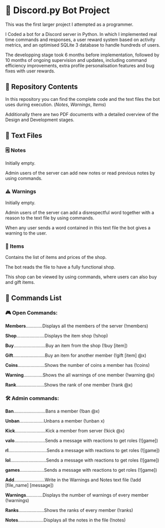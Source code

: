 # 🤖 Discord.py Bot Project

This was the first larger project I attempted as a programmer.

I Coded a bot for a Discord server in Python. In which I implemented real time commands and responses, a user reward system based on activity metrics, and an optimised SQLite 3 database to handle hundreds of users.

The developping stage took 6 months before implementation, followed by 10 months of ongoing supervision and updates, including command efficiency improvements, extra profile personalisation features and bug fixes with user rewards.

## 📁 Repository Contents

In this repository you can find the complete code and the text files the bot uses during execution. (*Notes*, *Warnings*, *Items*)

Additionally there are two PDF documents with a detailed overview of the Design and Development stages.

## 📝 Text Files
### 🗒️ Notes 
Initially empty.

Admin users of the server can add new notes or read previous notes by using commands.

### ⚠️ Warnings
Initially empty.

Admin users of the server can add a disrespectful word together with a reason to the text file by using commands.

When any user sends a word contained in this text file the bot gives a warning to the user.

### 🛒 Items
Contains the list of items and prices of the shop.

The bot reads the file to have a fully functional shop.

This shop can be viewed by using commands, where users can also buy and gift items.

## 🧾 Commands List
### 🎮 Open Commands:

**Members**.............Displays all the members of the server (!members)

**Shop**......................Displays the item shop (!shop)

**Buy**.........................Buy an item from the shop (!buy [item])

**Gift**.........................Buy an item for another member (!gift [item] @x)

**Coins**.....................Shows the number of coins a member has (!coins)

**Warning**...............Shows the all warnings of one member (!warning @x)

**Rank**......................Shows the rank of one member (!rank @x)

### 🛠️ Admin commands:

**Ban**.........................Bans a member (!ban @x)

**Unban**...................Unbans a member (!unban x)

**Kick**........................Kick a member from server (!kick @x)

**valo**........................Sends a message with reactions to get roles (![game])

**rl**..............................Sends a message with reactions to get roles (![game])

**lol**............................Sends a message with reactions to get roles (![game])

**games**...................Sends a message with reactions to get roles (![game])

**Add**........................Write in the Warnings and Notes text file (!add [file_name] [message])

**Warnings**.............Displays the number of warnings of every member (!warnings)

**Ranks**....................Shows the ranks of every member (!ranks)

**Notes**....................Displays all the notes in the file (!notes)
